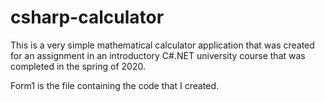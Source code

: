 # csharp-calculator

This is a very simple mathematical calculator application that was created for an assignment in an introductory C#.NET university course that was completed in the spring of 2020.

Form1 is the file containing the code that I created.
